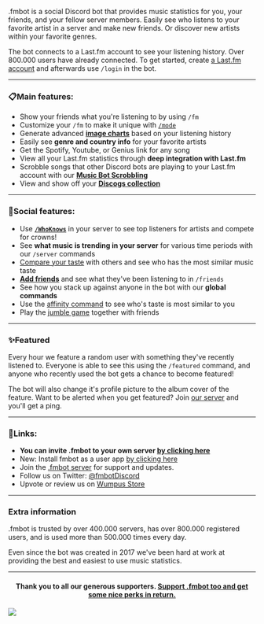 .fmbot is a social Discord bot that provides music statistics for you, your friends, and your fellow server members. Easily see who listens to your favorite artist in a server and make new friends. Or discover new artists within your favorite genres.

The bot connects to a Last.fm account to see your listening history. Over 800.000 users have already connected. To get started, create [a Last.fm account](https://www.last.fm/join) and afterwards use `/login` in the bot.

---
### 📋Main features:

- Show your friends what you're listening to by using `/fm`
- Customize your `/fm` to make it unique with [`/mode`](/commands/#mode)
- Generate advanced [**image charts**](/commands/albums/#chart-c) based on your listening history
- Easily see **genre and country info** for your favorite artists
- Get the Spotify, Youtube, or Genius link for any song
- View all your Last.fm statistics through **deep integration with Last.fm**
- Scrobble songs that other Discord bots are playing to your Last.fm account with our [**Music Bot Scrobbling**](/botscrobbling/)
- View and show off your **[Discogs collection](/commands/discogs/)**

---
### 👥Social features:

- Use [**`/WhoKnows`**](/commands/artists/#whoknows-wk-w) in your server to see top listeners for artists and compete for crowns!
- See **what music is trending in your server** for various time periods with our `/server` commands
- [Compare your taste](/commands/artists/#taste-t) with others and see who has the most similar music taste
- [**Add friends**](/commands/friends/)  and see what they've been listening to in `/friends`
- See how you stack up against anyone in the bot with our **global commands**
- Use the [affinity command](/commands/artists/#affinity-aff) to see who's taste is most similar to you
- Play the [jumble game](/commands/artists/#affinity-aff) together with friends

---
### ✨Featured

Every hour we feature a random user with something they've recently listened to. Everyone is able to see this using the `/featured` command, and anyone who recently used the bot gets a chance to become featured!

The bot will also change it's profile picture to the album cover of the feature. Want to be alerted when you get featured? Join [our server](https://discord.gg/fmbot) and you'll get a ping.

---
### 🔗Links:

- **You can invite .fmbot to your own server [by clicking here](https://discord.com/oauth2/authorize?client_id=356268235697553409&permissions=275415092288&scope=applications.commands%20bot)**
- New: Install fmbot as a user app [by clicking here](https://discord.com/oauth2/authorize?client_id=356268235697553409&scope=applications.commands&integration_type=1)
- Join the [.fmbot server](https://discord.gg/fmbot) for support and updates.
- Follow us on Twitter: [@fmbotDiscord](https://twitter.com/fmbotDiscord)
- Upvote or review us on [Wumpus Store](https://wumpus.store/bot/356268235697553409)

---

### Extra information

.fmbot is trusted by over 400.000 servers, has over 800.000 registered users, and is used more than 500.000 times every day.

Even since the bot was created in 2017 we've been hard at work at providing the best and easiest to use music statistics.

--- 

<h4 align="center">Thank you to all our generous supporters. <a href="/supporter">Support .fmbot too and get some nice perks in return.</a></h4> 

<a rel="noreferrer noopener" href="https://opencollective.com/fmbot" target="_blank"><img src="https://opencollective.com/fmbot/backers.svg?width=890&avatarHeight=32&button=false"></a>